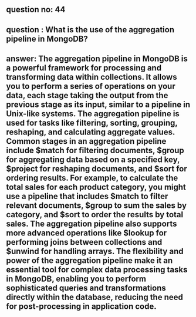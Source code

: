 
      
## question no: 44

## question : What is the use of the aggregation pipeline in MongoDB?

## answer: The aggregation pipeline in MongoDB is a powerful framework for processing and transforming data within collections. It allows you to perform a series of operations on your data, each stage taking the output from the previous stage as its input, similar to a pipeline in Unix-like systems. The aggregation pipeline is used for tasks like filtering, sorting, grouping, reshaping, and calculating aggregate values. Common stages in an aggregation pipeline include $match for filtering documents, $group for aggregating data based on a specified key, $project for reshaping documents, and $sort for ordering results. For example, to calculate the total sales for each product category, you might use a pipeline that includes $match to filter relevant documents, $group to sum the sales by category, and $sort to order the results by total sales. The aggregation pipeline also supports more advanced operations like $lookup for performing joins between collections and $unwind for handling arrays. The flexibility and power of the aggregation pipeline make it an essential tool for complex data processing tasks in MongoDB, enabling you to perform sophisticated queries and transformations directly within the database, reducing the need for post-processing in application code.
      